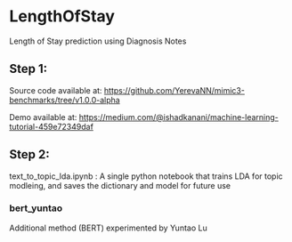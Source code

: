 # LengthOfStay
Length of Stay prediction using Diagnosis Notes

## Step 1:
Source code available at: https://github.com/YerevaNN/mimic3-benchmarks/tree/v1.0.0-alpha

Demo available at: https://medium.com/@ishadkanani/machine-learning-tutorial-459e72349daf

## Step 2:
text_to_topic_lda.ipynb : A single python notebook that trains LDA for topic modleing, and saves the dictionary and model for future use

### bert_yuntao
Additional method (BERT) experimented by Yuntao Lu
